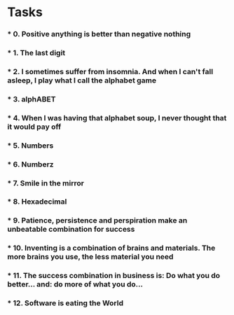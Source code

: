 # Tasks

### * 0. Positive anything is better than negative nothing
### * 1. The last digit
### * 2. I sometimes suffer from insomnia. And when I can't fall asleep, I play what I call the alphabet game
### * 3. alphABET
### * 4. When I was having that alphabet soup, I never thought that it would pay off
### * 5. Numbers
### * 6. Numberz
### * 7. Smile in the mirror
### * 8. Hexadecimal
### * 9. Patience, persistence and perspiration make an unbeatable combination for success
### * 10. Inventing is a combination of brains and materials. The more brains you use, the less material you need
### * 11. The success combination in business is: Do what you do better... and: do more of what you do...
### * 12. Software is eating the World
